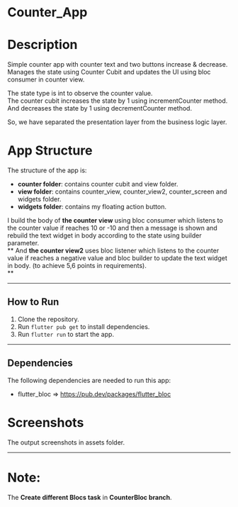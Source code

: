 # Counter_App

# Description

Simple counter app with counter text and two buttons increase & decrease.             
Manages the state using Counter Cubit and updates the UI using bloc consumer in counter view.

The state type is int to observe the counter value.      
The counter cubit increases the state by 1 using incrementCounter method.    
And decreases the state by 1 using decrementCounter method.    

So, we have separated the presentation layer from the business logic layer.         

# App Structure

The structure of the app is:             
- **counter folder**: contains counter cubit and view folder.     
- **view folder**: contains counter_view, counter_view2, counter_screen and widgets folder.      
- **widgets folder**: contains my floating action button.    

I build the body of **the counter view** using bloc consumer which listens to the counter value if reaches 10 or -10 and
then a message is shown and
rebuild the text widget in body according to the state using builder parameter.       
**
And **the counter view2** uses bloc listener which listens to the counter value if
reaches a negative value and bloc builder to update the text widget in body. (to achieve 5,6 points in requirements).      
**

------------------
## How to Run

1. Clone the repository.
2. Run `flutter pub get` to install dependencies.
3. Run `flutter run` to start the app.
   
---------------------------------------
## Dependencies

The following dependencies are needed to run this app:

- flutter_bloc  => https://pub.dev/packages/flutter_bloc

# Screenshots

The output screenshots in assets folder.

------------------

# Note: 

The **Create different Blocs task** in **CounterBloc branch**.

